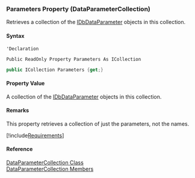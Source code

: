 ﻿### Parameters Property (DataParameterCollection)

Retrieves a collection of the [IDbDataParameter](ms-help://MS.NETFrameworkSDKv1.1/cpref/html/frlrfsystemdataidbdataparameterclasstopic.htm) objects in this collection.

#### Syntax

```vbnet
'Declaration

Public ReadOnly Property Parameters As ICollection
```

```csharp
public ICollection Parameters {get;}
```

#### Property Value

A collection of the [IDbDataParameter](ms-help://MS.NETFrameworkSDKv1.1/cpref/html/frlrfsystemdataidbdataparameterclasstopic.htm) objects in this collection.

#### Remarks

This property retrieves a collection of just the parameters, not the names.

[!include[Requirements](../partials/requirements.md)]

#### Reference

[DataParameterCollection Class](FChoice.Common~FChoice.Common.Data.DataParameterCollection.md)  
[DataParameterCollection Members](FChoice.Common~FChoice.Common.Data.DataParameterCollection_members.md)